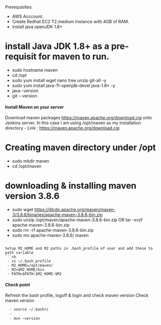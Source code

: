 Prerequisites:
- AWS Acccount.
- Create Redhat EC2 T2.medium Instance with 4GB of RAM.
- Install java openJDK 1.8+

# install Java JDK 1.8+ as a pre-requisit for maven to run.

- sudo hostname maven
- cd /opt
- sudo yum install wget nano tree unzip git-all -y
- sudo yum install java-11-openjdk-devel java-1.8* -y
- java -version
- git --version
#### Install Maven on your server
Download maven packages https://maven.apache.org/download.cgi onto Jenkins server. In this case I am using /opt/maven as my installation directory
	- Link : https://maven.apache.org/download.cgi
  # Creating maven directory under /opt
  - sudo mkdir maven
  - cd /opt/maven
  # downloading & installing maven version 3.8.6
  - sudo wget https://dlcdn.apache.org/maven/maven-3/3.8.6/binaries/apache-maven-3.8.6-bin.zip
  - sudo unzip /opt/maven/apache-maven-3.8.6-bin.zip OR tar -xvzf apache-maven-3.8.6-bin.zip
  - sudo rm -rf apache-maven-3.8.6-bin.zip
  - sudo mv apache-maven-3.8.6/ maven
 ```
	
Setup M2_HOME and M2 paths in .bash_profile of user and add these to path variable
```sh
  - vi ~/.bash_profile
  - M2_HOME=/opt/maven/
  - M2=$M2_HOME/bin
  - PATH=$PATH:$M2_HOME:$M2
```
#### Check point 
Refresh the bash profile, logoff & login and check maven version
Check maven version 
```sh
  - source ~/.bashrc
  - 
  - mvn –version
```
